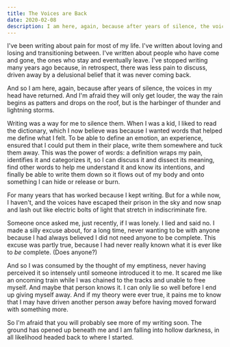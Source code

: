```yaml
---
title: The Voices are Back
date: 2020-02-08
description: I am here, again, because after years of silence, the voices in my head have come back.
---
```


I've been writing about pain for most of my life. I've written about loving and losing and transitioning between. I've written about people who have come and gone, the ones who stay and eventually leave. I've stopped writing many years ago because, in retrospect, there was less pain to discuss, driven away by a delusional belief that it was never coming back.

And so I am here, again, because after years of silence, the voices in my head have returned. And I'm afraid they will only get louder, the way the rain begins as patters and drops on the roof, but is the harbinger of thunder and lightning storms.

<!--excerpt-->

Writing was a way for me to silence them. When I was a kid, I liked to read the dictionary, which I now believe was because I wanted words that helped me define what I felt. To be able to define an emotion, an experience, ensured that I could put them in their place, write them somewhere and tuck them away. This was the power of words: a definition wraps my pain, identifies it and categorizes it, so I can discuss it and dissect its meaning, find other words to help me understand it and know its intentions, and finally be able to write them down so it flows out of my body and onto something I can hide or release or burn.

For many years that has worked because I kept writing. But for a while now, I haven't, and the voices have escaped their prison in the sky and now snap and lash out like electric bolts of light that stretch in indiscriminate fire.

Someone once asked me, just recently, if I was lonely. I lied and said no. I made a silly excuse about, for a long time, never wanting to be with anyone because I had always believed I did not need anyone to be complete. This excuse was partly true, because I had never really known what it is ever like to *be* complete. (Does anyone?)

And so I was consumed by the thought of my emptiness, never having perceived it so intensely until someone introduced it to me. It scared me like an oncoming train while I was chained to the tracks and unable to free myself. And maybe that person knows it. I can only lie so well before I end up giving myself away. And if my theory were ever true, it pains me to know that I may have driven another person away before having moved forward with something more.

So I'm afraid that you will probably see more of my writing soon. The ground has opened up beneath me and I am falling into hollow darkness, in all likelihood headed back to where I started.